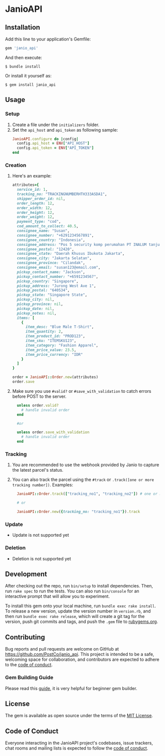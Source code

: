 # JanioAPI

## Installation

Add this line to your application's Gemfile:

```ruby
gem 'janio_api'
```

And then execute:

    $ bundle install

Or install it yourself as:

    $ gem install janio_api

## Usage

### Setup

1. Create a file under the `initializers` folder.
2. Set the `api_host` and `api_token` as following sample:
   ```ruby
   JanioAPI.configure do |config|
     config.api_host = ENV["API_HOST"]
     config.api_token = ENV["API_TOKEN"]
   end
   ```

### Creation

1. Here's an example:

   ```ruby
   attributes={
     service_id: 1,
     tracking_no: "TRACKINGNUMBERHTH333ASDA1",
     shipper_order_id: nil,
     order_length: 12,
     order_width: 12,
     order_height: 12,
     order_weight: 12,
     payment_type: "cod",
     cod_amount_to_collect: 40.5,
     consignee_name: "Susan",
     consignee_number: "+6291234567891",
     consignee_country: "Indonesia",
     consignee_address: "Pos 5 security komp perumahan PT INALUM tanjung gading., Jln berangin.",
     consignee_postal: "12420",
     consignee_state: "Daerah Khusus Ibukota Jakarta",
     consignee_city: "Jakarta Selatan",
     consignee_province: "Cilandak",
     consignee_email: "susan123@email.com",
     pickup_contact_name: "Jackson",
     pickup_contact_number: "+6591234567",
     pickup_country: "Singapore",
     pickup_address: "Jurong West Ave 1",
     pickup_postal: "640534",
     pickup_state: "Singapore State",
     pickup_city: nil,
     pickup_province: nil,
     pickup_date: nil,
     pickup_notes: nil,
     items: [
       {
         item_desc: "Blue Male T-Shirt",
         item_quantity: 2,
         item_product_id: "PROD123",
         item_sku: "ITEMSKU123",
         item_category: "Fashion Apparel",
         item_price_value: 23.5,
         item_price_currency: "IDR"
       }
     ]
   }

   order = JanioAPI::Order.new(attributes)
   order.save
   ```

2. Make sure you use `#valid?` or `#save_with_validation` to catch errors before POST to the server.
   ```ruby
     unless order.valid?
       # handle invalid order
     end

     #or

     unless order.save_with_validation
       # handle invalid order
     end
   ```

### Tracking

1. You are recommended to use the webhook provided by Janio to capture the latest parcel's status.
2. You can also track the parcel using the `#track` or `.track([one or more tracking number])`. Examples:

   ```ruby
     JanioAPI::Order.track(["tracking_no1", "tracking_no2"]) # one or more tracking number

     # or

     JanioAPI::Order.new({tracking_no: "tracking_no1"}).track
   ```

### Update

- Update is not supported yet

### Deletion

- Deletion is not supported yet

## Development

After checking out the repo, run `bin/setup` to install dependencies. Then, run `rake spec` to run the tests. You can also run `bin/console` for an interactive prompt that will allow you to experiment.

To install this gem onto your local machine, run `bundle exec rake install`. To release a new version, update the version number in `version.rb`, and then run `bundle exec rake release`, which will create a git tag for the version, push git commits and tags, and push the `.gem` file to [rubygems.org](https://rubygems.org).

## Contributing

Bug reports and pull requests are welcome on GitHub at https://github.com/PostCo/janio_api. This project is intended to be a safe, welcoming space for collaboration, and contributors are expected to adhere to the [code of conduct](https://github.com/[USERNAME]/janio_api/blob/master/CODE_OF_CONDUCT.md).

### Gem Building Guide

Please read this [guide](https://bundler.io/guides/creating_gem.html), it is very helpful for beginner gem builder.

## License

The gem is available as open source under the terms of the [MIT License](https://opensource.org/licenses/MIT).

## Code of Conduct

Everyone interacting in the JanioAPI project's codebases, issue trackers, chat rooms and mailing lists is expected to follow the [code of conduct](https://github.com/[USERNAME]/janio_api/blob/master/CODE_OF_CONDUCT.md).
